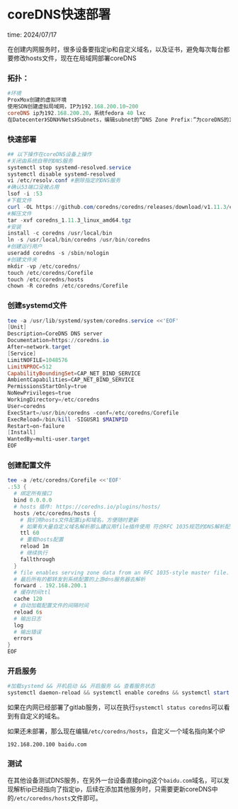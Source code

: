 # coreDNS快速部署

time: 2024/07/17

在创建内网服务时，很多设备要指定ip和自定义域名，以及证书，避免每次每台都要修改hosts文件，现在在局域网部署coreDNS

### 拓扑：

```powershell
#环境
ProxMox创建的虚拟环境
使用SDN创建虚拟局域网，IP为192.168.200.10~200
coreDNS ip为192.168.200.20，系统fedora 40 lxc
在Datecenter》SDN》VNets》Subnets，编辑subnet的“DNS Zone Prefix:”为coreDNS的IP

```

### 快速部署

```powershell
## 以下操作在coreDNS设备上操作
#关闭由系统自带的DNS服务
systemctl stop systemd-resolved.service
systemctl disable systemd-resolved
vi /etc/resolv.conf #删除指定的DNS服务
#确认53端口没被占用
lsof -i :53
#下载文件
curl -OL https://github.com/coredns/coredns/releases/download/v1.11.3/coredns_1.11.3_linux_amd64.tgz
#解压文件
tar -xvf coredns_1.11.3_linux_amd64.tgz
#安装
install -c coredns /usr/local/bin
ln -s /usr/local/bin/coredns /usr/bin/coredns
#创建运行用户
useradd coredns -s /sbin/nologin
#创建文件夹
mkdir -vp /etc/coredns/
touch /etc/coredns/Corefile
touch /etc/coredns/hosts
chown -R coredns /etc/coredns/Corefile

```

### 创建systemd文件

```powershell
tee -a /usr/lib/systemd/system/coredns.service <<'EOF'
[Unit]
Description=CoreDNS DNS server
Documentation=https://coredns.io
After=network.target
[Service]
LimitNOFILE=1048576
LimitNPROC=512
CapabilityBoundingSet=CAP_NET_BIND_SERVICE
AmbientCapabilities=CAP_NET_BIND_SERVICE
PermissionsStartOnly=true
NoNewPrivileges=true
WorkingDirectory=/etc/coredns
User=coredns
ExecStart=/usr/bin/coredns -conf=/etc/coredns/Corefile
ExecReload=/bin/kill -SIGUSR1 $MAINPID
Restart=on-failure
[Install]
WantedBy=multi-user.target
EOF
```

### 创建配置文件

```powershell
tee -a /etc/coredns/Corefile <<'EOF'
.:53 {
  # 绑定所有接口
  bind 0.0.0.0
  # hosts 插件: https://coredns.io/plugins/hosts/
  hosts /etc/coredns/hosts {
    # 我们用hosts文件配置ip和域名，方便随时更新
    # 如果有大量自定义域名解析那么建议用file插件使用 符合RFC 1035规范的DNS解析配置文件
    ttl 60
    # 重载hosts配置
    reload 1m
    # 继续执行
    fallthrough
  }
  # file enables serving zone data from an RFC 1035-style master file.
  # 最后所有的都转发到系统配置的上游dns服务器去解析
  forward . 192.168.200.1
  # 缓存时间ttl
  cache 120
  # 自动加载配置文件的间隔时间
  reload 6s
  # 输出日志
  log
  # 输出错误
  errors
}
EOF
```

### 开启服务

```powershell
#加载systemd && 开机启动 && 开启服务 && 查看服务状态
systemctl daemon-reload && systemctl enable coredns && systemctl start coredns && systemctl status coredns
```

如果在内网已经部署了gitlab服务，可以在执行`systemctl status coredns`可以看到有自定义的域名。

如果还未部署，那么现在编辑`/etc/coredns/hosts`，自定义一个域名指向某个IP

```
192.168.200.100 baidu.com
```

### 测试

在其他设备测试DNS服务，在另外一台设备直接ping这个`baidu.com`域名，可以发现解析ip已经指向了指定ip，后续在添加其他服务时，只需要更新coreDNS中的``/etc/coredns/hosts``文件即可。

